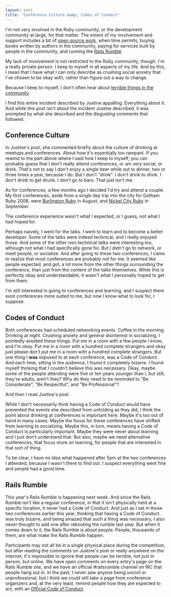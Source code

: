 ```yaml
---
layout: post
title: "Conference Culture &amp; Codes of Conduct"
---
```


I'm not very involved in the Ruby community, or the development community at large, for that matter. The extent of my involvement and support includes a bit of [open source work](http://github.com/tsmango), when time permits, buying books written by authors in the community, paying for services built by people in the community, and running the [Rails Rumble](http://railsrumble.com).

My lack of involvement is not restricted to the Ruby community, though. I'm a really private person. I keep to myself in all aspects of my life. And by this, I mean that I have what I can only describe as crushing social anxiety that I've chosen to be okay with, rather than figure out a way to change.

Because I keep to myself, I don't often hear about [terrible things in the community](http://blogjustine.wordpress.com/2013/10/12/because-it-needs-to-be-said/).

I find this entire incident described by Justine appalling. Everything about it. And while this post isn't about the incident Justine described, it was prompted by what she described and the disgusting comments that followed.

Conference Culture
------------------

In Justine's post, she commented briefly about the culture of drinking at meetups and conferences. About how it's essentially too rampant. If you rewind to the part above where I said how I keep to myself, you can probably guess that I don't really attend conferences, or am very social, or drink. That's not to say I don't enjoy a single beer while out to dinner, two or three times a year, because I do. But I don't "drink". I don't drink to drink. I don't drink to get drunk. I don't go to bars. That just isn't me.

As for conferences, a few months ago I decided I'd try and attend a couple. My first conferences, aside from a single day trip into the city for Gotham Ruby 2008, were [Burlington Ruby](http://burlingtonruby.com) in August, and [Nickel City Ruby](http://nickelcityruby.com) in September.

The conference experience wasn't what I expected, or I guess, not what I had hoped for.

Perhaps naively, I went for the talks. I went to learn and to become a better developer. Some of the talks were indeed technical, and I really enjoyed those. And some of the other non-technical talks were interesting too, although not what I had specifically gone for. But I didn't go to network, or meet people, or socialize. And after going to these two conferences, I came to realize that most conferences are probably not for me. It seemed like people expected, and got, a lot more from the other things surrounding the conference, than just from the content of the talks themselves. While this is perfectly okay and understandable, it wasn't what I personally hoped to get from them.

I'm still interested in going to conferences and learning, and I suspect there exist conferences more suited to me, but now I know what to look for, I suppose.

Codes of Conduct
----------------

Both conferences had scheduled networking events. Coffee in the morning. Drinking at night. Crushing anxiety and general disinterest in socializing, I pointedly avoided these things. Put me in a room with a few people I know, and I'm okay. Put me in a room with a hundred complete strangers and okay just please don't put me in a room with a hundred complete strangers. But one thing I **was** exposed to at each conference, was a Code of Conduct. And each time, sitting in the audience, I found it completely bizarre. I found myself thinking that I couldn't believe this was necessary. Okay, maybe some of the people attending were five or ten years younger than I, but still, they're adults, aren't they? Why do they need to be reminded to "Be Considerate", "Be Respectful", and "Be Professional"?

And then I read Justine's post.

While I don't necessarily think having a Code of Conduct would have prevented the events she described from unfolding as they did, I think the point about drinking at conferences is important here. Maybe it's too out of hand in many cases. Maybe the focus for these conferences have shifted from learning to socializing. Maybe this, in turn, means having a Code of Conduct is particularly important. Maybe they were never about learning and I just don't understand that. But also, maybe we need alternative conferences, that focus more on learning, for people that are interested in that sort of thing.

To be clear, I have no idea what happened after 5pm at the two conferences I attended, because I wasn't there to find out. I suspect everything went fine and people had a good time.

Rails Rumble
------------

This year's Rails Rumble is happening next week. And since the Rails Rumble isn't like a regular conference, in that it isn't physically held at a specific location, it never had a Code of Conduct. And just as I sat in those two conferences earlier this year, thinking that having a Code of Conduct was truly bizarre, and being amazed that such a thing was necessary, I also never thought to add one after rebooting the rumble last year. But when it comes down to it, the Rails Rumble is about people. People, thousands of them, are what make the Rails Rumble happen.

Participants may not all be in a single physical place during the competition, but after reading the comments on Justine's post or really anywhere on the internet, it's impossible to ignore that people can be terrible, not just in person, but online. We have open comments on every entry's page on the Rails Rumble site, and we have an official #railsrumble channel on IRC that people hang out in. In the past, I never saw anyone being uncivil or unprofessional, but I think we could still take a page from conference organizers and, at the very least, remind people how they are expected to act, with an [Official Code of Conduct](http://railsrumble.com/conduct).